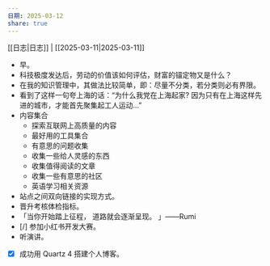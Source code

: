 ```yaml
---
日期: 2025-03-12
share: true
---
```

[[日志|日志]] | [[2025-03-11|2025-03-11]]  
- 早。  
- 科技极度发达后，劳动的价值该如何评估，财富的锚定物又是什么？   
- 在我的知识管理中，其做法比较简单，即：尽量不分类，若分类则必有界限。   
- 看到了这样一句夸上海的话：“为什么我党在上海起家? 因为只有在上海这样先进的城市，才能首先聚集起工人运动…”  
- 内容集合  
	- 探索互联网上高质量的内容  
	- 最好用的工具集合  
	- 有意思的问题收集  
	- 收集一些给人灵感的东西  
	- 收集值得阅读的文章  
	- 收集一些有意思的社区  
	- 英语学习相关资源  
- 站点之间双向链接的实现方式。  
- 晋升考核体检指标。   
- 「当你开始踏上征程， 道路就会逐渐呈现。 」——Rumi  
- [/] 参加小红书开发大赛。   
- 听演讲。  
- [x] 成功用 Quartz 4 搭建个人博客。